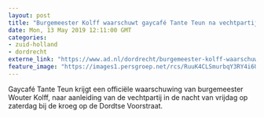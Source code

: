 ```yaml
---
layout: post
title: "Burgemeester Kolff waarschuwt gaycafé Tante Teun na vechtpartij"
date: Mon, 13 May 2019 12:11:00 GMT
categories: 
- zuid-holland 
- dordrecht 
externe_link: "https://www.ad.nl/dordrecht/burgemeester-kolff-waarschuwt-gaycafe-tante-teun-na-vechtpartij~ace439be/"
feature_image: "https://images1.persgroep.net/rcs/RuuK4CLSmurbqY3RY4i6UAcJHvY/diocontent/147941263/_fitwidth/400/?appId=21791a8992982cd8da851550a453bd7f&quality=0.7"
---
```


Gaycafé Tante Teun krijgt een officiële waarschuwing van burgemeester Wouter Kolff, naar aanleiding van de vechtpartij in de nacht van vrijdag op zaterdag bij de kroeg op de Dordtse Voorstraat.
